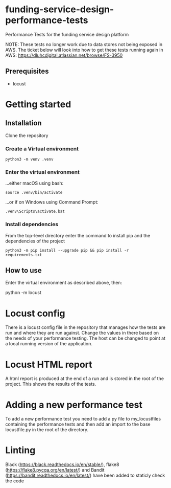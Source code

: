# funding-service-design-performance-tests
Performance Tests for the funding service design platform

NOTE: These tests no longer work due to data stores not being exposed in AWS. The ticket below will look into how to get these tests running again in AWS:
https://dluhcdigital.atlassian.net/browse/FS-3950

## Prerequisites
- locust

# Getting started

## Installation

Clone the repository

### Create a Virtual environment

    python3 -m venv .venv

### Enter the virtual environment

...either macOS using bash:

    source .venv/bin/activate

...or if on Windows using Command Prompt:

    .venv\Scripts\activate.bat

### Install dependencies
From the top-level directory enter the command to install pip and the dependencies of the project

    python3 -m pip install --upgrade pip && pip install -r requirements.txt

## How to use
Enter the virtual environment as described above, then:

python -m locust

# Locust config
There is a locust config file in the repository that manages how the tests are run and where they are run against. Change the values in there based on the needs of your performance testing. The host can be changed to point at a local running version of the application.

# Locust HTML report
A html report is produced at the end of a run and is stored in the root of the project. This shows the results of the tests.

# Adding a new performance test
To add a new performance test you need to add a py file to my_locustfiles containing the performance tests and then add an import to the base locustfile.py in the root of the directory.

# Linting
Black (https://black.readthedocs.io/en/stable/), flake8 (https://flake8.pycqa.org/en/latest/) and Bandit (https://bandit.readthedocs.io/en/latest/) have been added to staticly check the code
